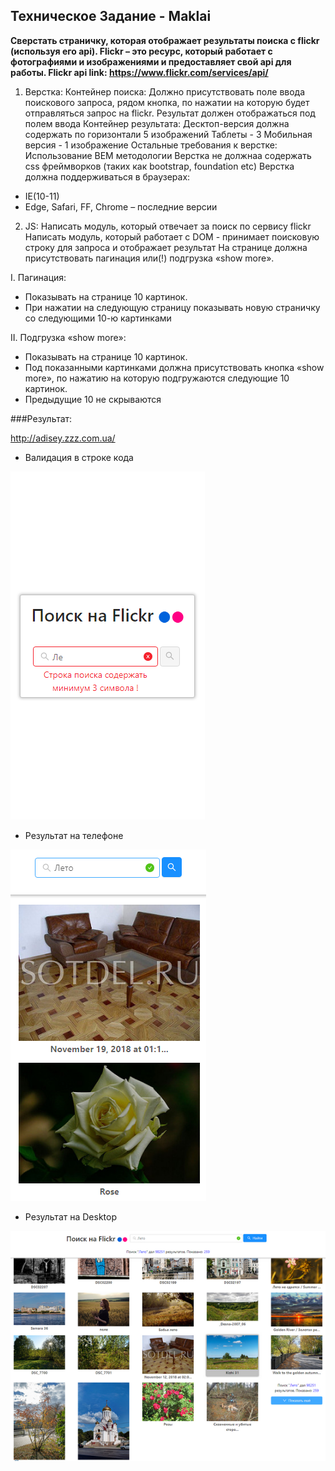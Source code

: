 ## Техническое Задание - Maklai

**Сверстать страничку, которая отображает результаты поиска с flickr (используя его api). 
Flickr – это ресурс, который работает с фотографиями и изображениями и предоставляет свой api для работы. Flickr api link: https://www.flickr.com/services/api/**

1. Верстка:
Контейнер поиска:
Должно присутствовать поле ввода поискового запроса, рядом кнопка, по нажатии на которую будет отправляться запрос на flickr. Результат должен отображаться под полем ввода
Контейнер результата:
Десктоп-версия должна содержать по горизонтали 5 изображений
Таблеты - 3
Мобильная версия - 1 изображение
Остальные требования к верстке:
Использование BEM методологии
Верстка не должнаа содержать css фреймворков (таких как bootstrap, foundation etc)
Верстка должна поддерживаться в браузерах:
-	IE(10-11)
-	Edge, Safari, FF, Chrome – последние версии  

2. JS:
Написать модуль, который отвечает за поиск по сервису flickr
Написать модуль, который работает с DOM - принимает поисковую строку для запроса и отображает результат
На странице должна присутствовать пагинация или(!) подгрузка «show more».

I.	Пагинация:
-	Показывать на странице 10 картинок. 
-	При нажатии на следующую страницу показывать новую страничку со следующими 10-ю картинками

II. Подгрузка «show more»:
-	Показывать на странице 10 картинок. 
-	Под показанными картинками должна присутствовать кнопка «show more», по нажатию на которую подгружаются следующие 10 картинок. 
-	Предыдущие 10 не скрываются

###Результат:

http://adisey.zzz.com.ua/

* Валидация в строке кода

![Валидация в строке кода](https://raw.githubusercontent.com/Adisey/p905-search-flickr-photo-maklai/master/demo/validation.png)

* Результат на телефоне

![Результат на телефоне](https://raw.githubusercontent.com/Adisey/p905-search-flickr-photo-maklai/master/demo/phonepreview.png)

* Результат на Desktop

![Результат на Desktop](https://raw.githubusercontent.com/Adisey/p905-search-flickr-photo-maklai/master/demo/desktoppreview.png)

